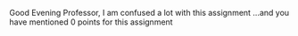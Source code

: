Good Evening Professor, I am confused  a lot with this assignment ...and you have mentioned 0 points for this assignment
